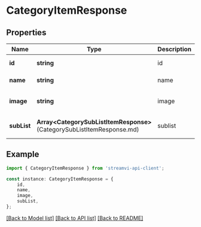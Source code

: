 # CategoryItemResponse


## Properties

Name | Type | Description | Notes
------------ | ------------- | ------------- | -------------
**id** | **string** | id | [default to undefined]
**name** | **string** | name | [default to undefined]
**image** | **string** | image | [optional] [default to undefined]
**subList** | **Array&lt;CategorySubListItemResponse&gt;**(CategorySubListItemResponse.md) | sublist | [optional] [default to undefined]

## Example

```typescript
import { CategoryItemResponse } from 'streamvi-api-client';

const instance: CategoryItemResponse = {
    id,
    name,
    image,
    subList,
};
```

[[Back to Model list]](../README.md#documentation-for-models) [[Back to API list]](../README.md#documentation-for-api-endpoints) [[Back to README]](../README.md)
